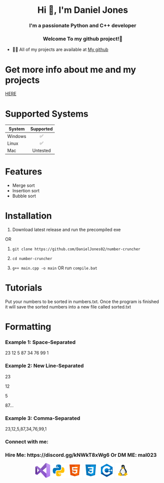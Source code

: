 <h1 align="center">Hi 👋, I'm Daniel Jones</h1>
<h3 align="center">I'm a passionate Python and C++ developer</h3>
<h3 align="center">Welcome To my github project!👋</h3>

- 👨‍💻 All of my projects are available at [My github](https://github.com/DanielJones02)

# Get more info about me and my projects 

[HERE](https://github.com/DanielJones02/Active-Projects)

# Supported Systems

| System | Supported |
| ------ | :-------: |
| Windows | ✅       |
| Linux   | ✅       |
| Mac     | Untested |

# Features

- Merge sort 
- Insertion sort
- Bubble sort

# Installation

1. Download latest release and run the precompiled exe

OR

1. `git clone https://github.com/DanielJones02/number-cruncher`

2. `cd number-cruncher`

3. `g++ main.cpp -o main` OR run `compile.bat`

# Tutorials

Put your numbers to be sorted in numbers.txt. Once the program is finished it will save the sorted numbers into a new file called sorted.txt

# Formatting

### Example 1: Space-Separated

23 12 5 87 34 76 99 1

### Example 2: New Line-Separated

23

12

5

87...

### Example 3: Comma-Separated

23,12,5,87,34,76,99,1


<h3 align="left">Connect with me:</h3>
<p align="left">
</p>
<h3 align="left">Hire Me: https://discord.gg/kNWkT8xWg6 Or DM ME: mal023</h3>
</p>

<div align="center">
  <img src="https://github.com/DanielJones02/Active-Projects/blob/main/images/Visual_Studio_Icon_2019.svg.png" width="48" height="48" alt="Visual Studio" />
  <img src="https://github.com/DanielJones02/Active-Projects/blob/main/images/python.png" alt="Python" />
  <img src="https://github.com/DanielJones02/Active-Projects/blob/main/images/html.png" alt="HTML" />
  <img src="https://github.com/DanielJones02/Active-Projects/blob/main/images/css.png" alt="CSS" />
  <img src="https://github.com/DanielJones02/Active-Projects/blob/main/images/C%2B%2B.png" alt="C++" />
  <img src="https://github.com/DanielJones02/Active-Projects/blob/main/images/linux.png" alt="Linux" />
</div>
